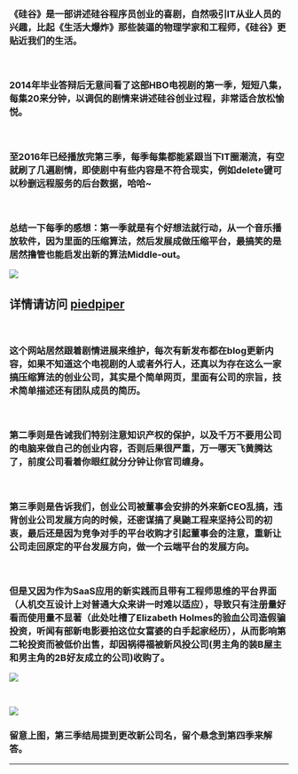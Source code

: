 <!-- 
.. link: 
.. description: 
.. tags: 
.. date: 2016/07/16 08:04:58
.. title: Silicon Valley
.. slug: silicon-valley
-->


### 《硅谷》是一部讲述硅谷程序员创业的喜剧，自然吸引IT从业人员的兴趣，比起《生活大爆炸》那些装逼的物理学家和工程师，《硅谷》更贴近我们的生活。


<br/>

### 2014年毕业答辩后无意间看了这部HBO电视剧的第一季，短短八集，每集20来分钟，以调侃的剧情来讲述硅谷创业过程，非常适合放松愉悦。


<br/>

### 至2016年已经播放完第三季，每季每集都能紧跟当下IT圈潮流，有空就刷了几遍剧情，即使剧中有些内容是不符合现实，例如delete键可以秒删远程服务的后台数据，哈哈~


<br/>

### 总结一下每季的感想：第一季就是有个好想法就行动，从一个音乐播放软件，因为里面的压缩算法，然后发展成做压缩平台，最搞笑的是居然撸管也能启发出新的算法Middle-out。

![](http://ww2.sinaimg.cn/mw1024/67804861gw1f5vuecdop0j211y0kiwgp.jpg)


## 详情请访问 [piedpiper](http://www.piedpiper.com/) 


<br/>

### 这个网站居然跟着剧情进展来维护，每次有新发布都在blog更新内容，如果不知道这个电视剧的人或者外行人，还真以为存在这么一家搞压缩算法的创业公司，其实是个简单网页，里面有公司的宗旨，技术简单描述还有团队成员的简历。


<br/>

### 第二季则是告诫我们特别注意知识产权的保护，以及千万不要用公司的电脑来做自己的创业内容，否则后果很严重，万一哪天飞黄腾达了，前度公司看着你眼红就分分钟让你官司缠身。


<br/>

### 第三季则是告诉我们，创业公司被董事会安排的外来新CEO乱搞，违背创业公司发展方向的时候，还密谋搞了臭鼬工程来坚持公司的初衷，最后还是因为竞争对手的平台收购才引起董事会的注意，重新让公司走回原定的平台发展方向，做一个云端平台的发展方向。


<br/>

### 但是又因为作为SaaS应用的新实践而且带有工程师思维的平台界面（人机交互设计上对普通大众来讲一时难以适应），导致只有注册量好看而使用量不显著（此处吐槽了Elizabeth Holmes的验血公司造假骗投资，听闻有部新电影要拍这位女富婆的白手起家经历），从而影响第二轮投资而被低价出售，却因祸得福被新风投公司(男主角的装B屋主和男主角的2B好友成立的公司)收购了。

![](http://ww3.sinaimg.cn/mw1024/67804861gw1f5vwirqtofj211y0kigqw.jpg)


<br/>

![](http://ww1.sinaimg.cn/mw1024/67804861gw1f5vueclyrij20s000xt92.jpg)


### 留意上图，第三季结局提到更改新公司名，留个悬念到第四季来解答。


 * * *
 
 